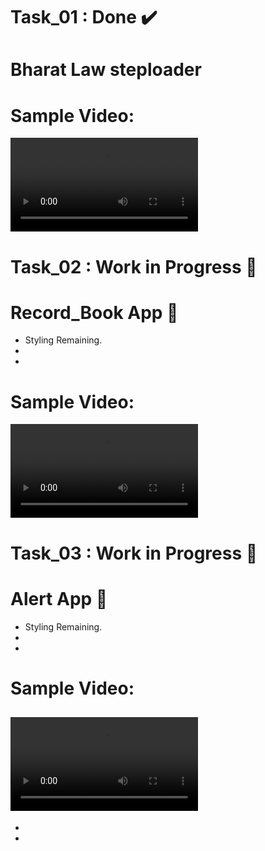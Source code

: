 # Task_01 : Done ✔️
# Bharat Law steploader
# Sample Video:
<video src = "https://github.com/Ritikkumar992/twitterQuery/assets/75531808/77be9706-6d05-4276-9b1c-3abc4af7672d"></video>

# Task_02 : Work in Progress 🔄️
# Record_Book App 📱
- Styling Remaining.
-
-
# Sample Video:
<video src = "https://github.com/Ritikkumar992/projectBharatLaw/assets/75531808/95fe4d51-1dc8-4a4b-863d-8dc92c5ecfab"></video>

# Task_03 : Work in Progress 🔄️
# Alert App 🔔
- Styling Remaining.
-
-
# Sample Video:
<video src = "https://github.com/Ritikkumar992/projectBharatLaw/assets/75531808/5117f566-ec7a-4342-8339-8a003842a73d"></video>
-
-
-
